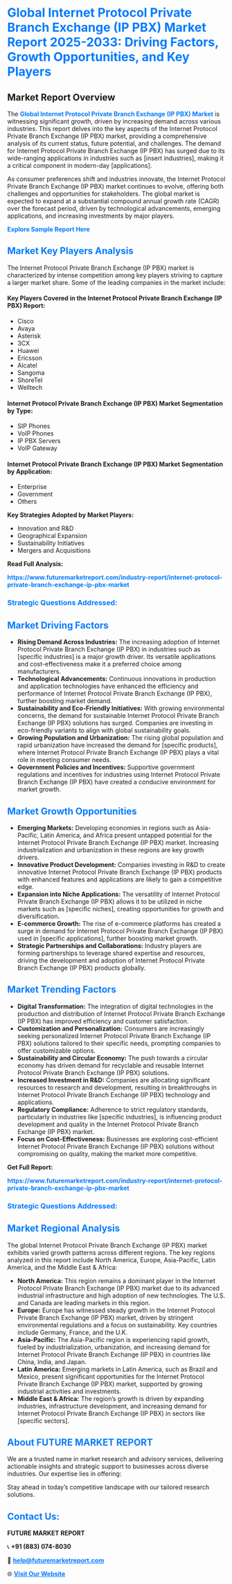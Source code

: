 <h1 style="color: #007BFF;">Global Internet Protocol Private Branch Exchange (IP PBX) Market Report 2025-2033: Driving Factors, Growth Opportunities, and Key Players</h1>

<section id="overview">
<h2>Market Report Overview</h2>
<p>The <a href="https://www.futuremarketreport.com/industry-report/internet-protocol-private-branch-exchange-ip-pbx-market" style="color: #007BFF; text-decoration: none;"><strong>Global Internet Protocol Private Branch Exchange (IP PBX) Market</strong></a> is witnessing significant growth, driven by increasing demand across various industries. This report delves into the key aspects of the Internet Protocol Private Branch Exchange (IP PBX) market, providing a comprehensive analysis of its current status, future potential, and challenges. The demand for Internet Protocol Private Branch Exchange (IP PBX) has surged due to its wide-ranging applications in industries such as [insert industries], making it a critical component in modern-day [applications].</p>
<p>As consumer preferences shift and industries innovate, the Internet Protocol Private Branch Exchange (IP PBX) market continues to evolve, offering both challenges and opportunities for stakeholders. The global market is expected to expand at a substantial compound annual growth rate (CAGR) over the forecast period, driven by technological advancements, emerging applications, and increasing investments by major players.</p>
</section>

<section id="overview">
<p><a href="https://www.futuremarketreport.com/request-sample/reportId=59373" style="color: #007BFF; text-decoration: none;"><strong>Explore Sample Report Here</strong></a></p>
</section>

<section id="key-players">
<h2 style="color: #007BFF;">Market Key Players Analysis</h2>
<p>The Internet Protocol Private Branch Exchange (IP PBX) market is characterized by intense competition among key players striving to capture a larger market share. Some of the leading companies in the market include:</p>
<h4>Key Players Covered in the Internet Protocol Private Branch Exchange (IP PBX) Report:</h4>
<ul><li>Cisco</li><li>Avaya</li><li>Asterisk</li><li>3CX</li><li>Huawei</li><li>Ericsson</li><li>Alcatel</li><li>Sangoma</li><li>ShoreTel</li><li>Welltech</li></ul>
<h4>Internet Protocol Private Branch Exchange (IP PBX) Market Segmentation by Type:</h4>
<ul><li>SIP Phones</li><li>VoIP Phones</li><li>IP PBX Servers</li><li>VoIP Gateway</li></ul>

<h4>Internet Protocol Private Branch Exchange (IP PBX) Market Segmentation by Application:</h4>
<ul><li>Enterprise</li><li>Government</li><li>Others</li></ul>
<p><strong>Key Strategies Adopted by Market Players:</strong></p>
<ul>
<li>Innovation and R&D</li>
<li>Geographical Expansion</li>
<li>Sustainability Initiatives</li>
<li>Mergers and Acquisitions</li>
</ul>
</section>

<section>
<p><strong>Read Full Analysis: </strong></p><a href="https://www.futuremarketreport.com/industry-report/internet-protocol-private-branch-exchange-ip-pbx-market" style="color: #007BFF; text-decoration: none;"><strong>https://www.futuremarketreport.com/industry-report/internet-protocol-private-branch-exchange-ip-pbx-market</strong></a>
<h3 style="color: #007BFF;">Strategic Questions Addressed:</h3>
</section>

<section id="driving-factors">
<h2 style="color: #007BFF;">Market Driving Factors</h2>
<ul>
<li><strong>Rising Demand Across Industries:</strong> The increasing adoption of Internet Protocol Private Branch Exchange (IP PBX) in industries such as [specific industries] is a major growth driver. Its versatile applications and cost-effectiveness make it a preferred choice among manufacturers.</li>
<li><strong>Technological Advancements:</strong> Continuous innovations in production and application technologies have enhanced the efficiency and performance of Internet Protocol Private Branch Exchange (IP PBX), further boosting market demand.</li>
<li><strong>Sustainability and Eco-Friendly Initiatives:</strong> With growing environmental concerns, the demand for sustainable Internet Protocol Private Branch Exchange (IP PBX) solutions has surged. Companies are investing in eco-friendly variants to align with global sustainability goals.</li>
<li><strong>Growing Population and Urbanization:</strong> The rising global population and rapid urbanization have increased the demand for [specific products], where Internet Protocol Private Branch Exchange (IP PBX) plays a vital role in meeting consumer needs.</li>
<li><strong>Government Policies and Incentives:</strong> Supportive government regulations and incentives for industries using Internet Protocol Private Branch Exchange (IP PBX) have created a conducive environment for market growth.</li>
</ul>
</section>

<section id="growth-opportunities">
<h2 style="color: #007BFF;">Market Growth Opportunities</h2>
<ul>
<li><strong>Emerging Markets:</strong> Developing economies in regions such as Asia-Pacific, Latin America, and Africa present untapped potential for the Internet Protocol Private Branch Exchange (IP PBX) market. Increasing industrialization and urbanization in these regions are key growth drivers.</li>
<li><strong>Innovative Product Development:</strong> Companies investing in R&D to create innovative Internet Protocol Private Branch Exchange (IP PBX) products with enhanced features and applications are likely to gain a competitive edge.</li>
<li><strong>Expansion into Niche Applications:</strong> The versatility of Internet Protocol Private Branch Exchange (IP PBX) allows it to be utilized in niche markets such as [specific niches], creating opportunities for growth and diversification.</li>
<li><strong>E-commerce Growth:</strong> The rise of e-commerce platforms has created a surge in demand for Internet Protocol Private Branch Exchange (IP PBX) used in [specific applications], further boosting market growth.</li>
<li><strong>Strategic Partnerships and Collaborations:</strong> Industry players are forming partnerships to leverage shared expertise and resources, driving the development and adoption of Internet Protocol Private Branch Exchange (IP PBX) products globally.</li>
</ul>
</section>

<section id="trending-factors">
<h2 style="color: #007BFF;">Market Trending Factors</h2>
<ul>
<li><strong>Digital Transformation:</strong> The integration of digital technologies in the production and distribution of Internet Protocol Private Branch Exchange (IP PBX) has improved efficiency and customer satisfaction.</li>
<li><strong>Customization and Personalization:</strong> Consumers are increasingly seeking personalized Internet Protocol Private Branch Exchange (IP PBX) solutions tailored to their specific needs, prompting companies to offer customizable options.</li>
<li><strong>Sustainability and Circular Economy:</strong> The push towards a circular economy has driven demand for recyclable and reusable Internet Protocol Private Branch Exchange (IP PBX) solutions.</li>
<li><strong>Increased Investment in R&D:</strong> Companies are allocating significant resources to research and development, resulting in breakthroughs in Internet Protocol Private Branch Exchange (IP PBX) technology and applications.</li>
<li><strong>Regulatory Compliance:</strong> Adherence to strict regulatory standards, particularly in industries like [specific industries], is influencing product development and quality in the Internet Protocol Private Branch Exchange (IP PBX) market.</li>
<li><strong>Focus on Cost-Effectiveness:</strong> Businesses are exploring cost-efficient Internet Protocol Private Branch Exchange (IP PBX) solutions without compromising on quality, making the market more competitive.</li>
</ul>
</section>

<section>
<p><strong>Get Full Report: </strong></p><a href="https://www.futuremarketreport.com/industry-report/internet-protocol-private-branch-exchange-ip-pbx-market" style="color: #007BFF; text-decoration: none;"><strong>https://www.futuremarketreport.com/industry-report/internet-protocol-private-branch-exchange-ip-pbx-market</strong></a>
<h3 style="color: #007BFF;">Strategic Questions Addressed:</h3>
</section>


<section id="regional-analysis">
<h2 style="color: #007BFF;">Market Regional Analysis</h2>
<p>The global Internet Protocol Private Branch Exchange (IP PBX) market exhibits varied growth patterns across different regions. The key regions analyzed in this report include North America, Europe, Asia-Pacific, Latin America, and the Middle East & Africa:</p>
<ul>
<li><strong>North America:</strong> This region remains a dominant player in the Internet Protocol Private Branch Exchange (IP PBX) market due to its advanced industrial infrastructure and high adoption of new technologies. The U.S. and Canada are leading markets in this region.</li>
<li><strong>Europe:</strong> Europe has witnessed steady growth in the Internet Protocol Private Branch Exchange (IP PBX) market, driven by stringent environmental regulations and a focus on sustainability. Key countries include Germany, France, and the U.K.</li>
<li><strong>Asia-Pacific:</strong> The Asia-Pacific region is experiencing rapid growth, fueled by industrialization, urbanization, and increasing demand for Internet Protocol Private Branch Exchange (IP PBX) in countries like China, India, and Japan.</li>
<li><strong>Latin America:</strong> Emerging markets in Latin America, such as Brazil and Mexico, present significant opportunities for the Internet Protocol Private Branch Exchange (IP PBX) market, supported by growing industrial activities and investments.</li>
<li><strong>Middle East & Africa:</strong> The region’s growth is driven by expanding industries, infrastructure development, and increasing demand for Internet Protocol Private Branch Exchange (IP PBX) in sectors like [specific sectors].</li>
</ul>
</section>

<footer>
<h2 style="color: #007BFF;">About FUTURE MARKET REPORT</h2>
<p>We are a trusted name in market research and advisory services, delivering actionable insights and strategic support to businesses across diverse industries. Our expertise lies in offering:</p>

<p>Stay ahead in today’s competitive landscape with our tailored research solutions.</p>

<h2 style="color: #007BFF;">Contact Us:</h2>
<p><strong>FUTURE MARKET REPORT</strong></p>
<p>📞 <strong>+91 (883) 074-8030</strong></p>
<p>📧 <strong><a href="mailto:help@futuremarketreport.com" style="color: #007BFF;">help@futuremarketreport.com</a></strong></p>
<p>🌐 <strong><a href="https://www.futuremarketreport.com/" style="color: #007BFF;">Visit Our Website</a></strong></p>
</footer>